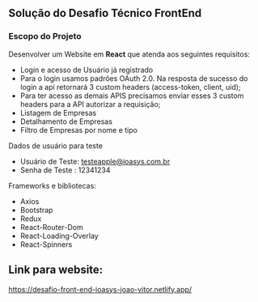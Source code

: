 ## Solução do Desafio Técnico FrontEnd <ioasys>

### Escopo do Projeto
 Desenvolver um Website em **React** que atenda aos seguintes requisitos:
* Login e acesso de Usuário já registrado
* Para o login usamos padrões OAuth 2.0. Na resposta de sucesso do login a api retornará 3 custom headers (access-token, client, uid);
* Para ter acesso as demais APIS precisamos enviar esses 3 custom headers para a API autorizar a requisição;
* Listagem de Empresas
* Detalhamento de Empresas
* Filtro de Empresas por nome e tipo

Dados de usuário para teste
* Usuário de Teste: testeapple@ioasys.com.br
* Senha de Teste : 12341234

Frameworks e bibliotecas:
* Axios
* Bootstrap
* Redux
* React-Router-Dom
* React-Loading-Overlay
* React-Spinners

## Link para website:
https://desafio-front-end-ioasys-joao-vitor.netlify.app/
